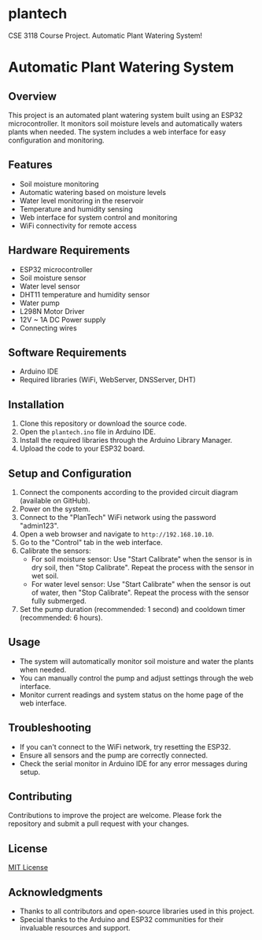 # plantech
CSE 3118 Course Project. Automatic Plant Watering System!

# Automatic Plant Watering System

## Overview

This project is an automated plant watering system built using an ESP32 microcontroller. It monitors soil moisture levels and automatically waters plants when needed. The system includes a web interface for easy configuration and monitoring.

## Features

- Soil moisture monitoring
- Automatic watering based on moisture levels
- Water level monitoring in the reservoir
- Temperature and humidity sensing
- Web interface for system control and monitoring
- WiFi connectivity for remote access

## Hardware Requirements

- ESP32 microcontroller
- Soil moisture sensor
- Water level sensor
- DHT11 temperature and humidity sensor
- Water pump
- L298N Motor Driver
- 12V ~ 1A DC Power supply
- Connecting wires

## Software Requirements

- Arduino IDE
- Required libraries (WiFi, WebServer, DNSServer, DHT)

## Installation

1. Clone this repository or download the source code.
2. Open the `plantech.ino` file in Arduino IDE.
3. Install the required libraries through the Arduino Library Manager.
4. Upload the code to your ESP32 board.

## Setup and Configuration

1. Connect the components according to the provided circuit diagram (available on GitHub).
2. Power on the system.
3. Connect to the "PlanTech" WiFi network using the password "admin123".
4. Open a web browser and navigate to `http://192.168.10.10`.
5. Go to the "Control" tab in the web interface.
6. Calibrate the sensors:
   - For soil moisture sensor: Use "Start Calibrate" when the sensor is in dry soil, then "Stop Calibrate". Repeat the process with the sensor in wet soil.
   - For water level sensor: Use "Start Calibrate" when the sensor is out of water, then "Stop Calibrate". Repeat the process with the sensor fully submerged.
7. Set the pump duration (recommended: 1 second) and cooldown timer (recommended: 6 hours).

## Usage

- The system will automatically monitor soil moisture and water the plants when needed.
- You can manually control the pump and adjust settings through the web interface.
- Monitor current readings and system status on the home page of the web interface.

## Troubleshooting

- If you can't connect to the WiFi network, try resetting the ESP32.
- Ensure all sensors and the pump are correctly connected.
- Check the serial monitor in Arduino IDE for any error messages during setup.

## Contributing

Contributions to improve the project are welcome. Please fork the repository and submit a pull request with your changes.

## License

[MIT License](LICENSE)

## Acknowledgments

- Thanks to all contributors and open-source libraries used in this project.
- Special thanks to the Arduino and ESP32 communities for their invaluable resources and support.

